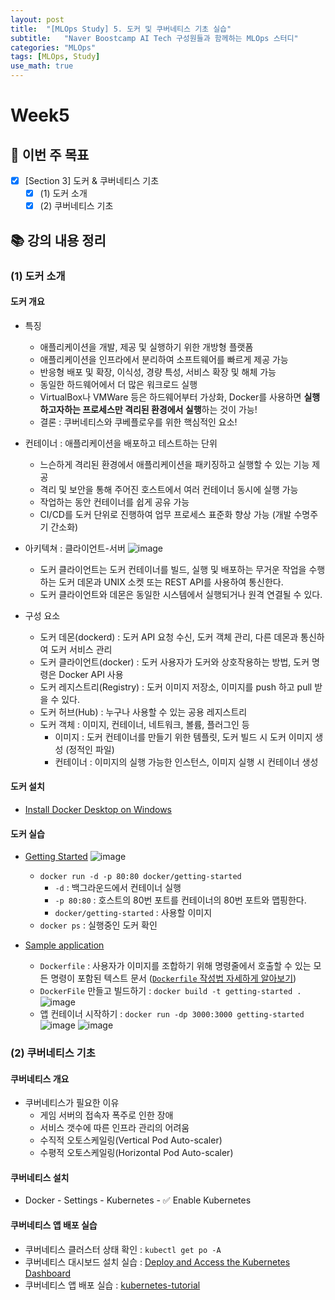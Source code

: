 ```yaml
---
layout: post
title:  "[MLOps Study] 5. 도커 및 쿠버네티스 기초 실습"
subtitle:   "Naver Boostcamp AI Tech 구성원들과 함께하는 MLOps 스터디"
categories: "MLOps"
tags: [MLOps, Study]
use_math: true
---
```


# Week5

## 📝 이번 주 목표

- [x] [Section 3] 도커 & 쿠버네티스 기초
  - [x] (1) 도커 소개
  - [x] (2) 쿠버네티스 기초

## 📚 강의 내용 정리

### (1) 도커 소개

#### 도커 개요

* 특징
  * 애플리케이션을 개발, 제공 및 실행하기 위한 개방형 플랫폼
  * 애플리케이션을 인프라에서 분리하여 소프트웨어를 빠르게 제공 가능
  * 반응형 배포 및 확장, 이식성, 경량 특성, 서비스 확장 및 해체 가능
  * 동일한 하드웨어에서 더 많은 워크로드 실행
  * VirtualBox나 VMWare 등은 하드웨어부터 가상화, Docker를 사용하면 **실행하고자하는 프로세스만 격리된 환경에서 실행**하는 것이 가능!
  * 결론 : 쿠버네티스와 쿠베플로우를 위한 핵심적인 요소!

* 컨테이너 : 애플리케이션을 배포하고 테스트하는 단위
  * 느슨하게 격리된 환경에서 애플리케이션을 패키징하고 실행할 수 있는 기능 제공
  * 격리 및 보안을 통해 주어진 호스트에서 여러 컨테이너 동시에 실행 가능
  * 작업하는 동안 컨테이너를 쉽게 공유 가능
  * CI/CD를 도커 단위로 진행하여 업무 프로세스 표준화 향상 가능 (개발 수명주기 간소화)

* 아키텍쳐 : 클라이언트-서버
  ![image](https://user-images.githubusercontent.com/35680202/133879200-e827dc7e-a9ca-4895-9724-c2e1172295c4.png)
  * 도커 클라이언트는 도커 컨테이너를 빌드, 실행 및 배포하는 무거운 작업을 수행하는 도커 데몬과 UNIX 소켓 또는 REST API를 사용하여 통신한다.
  * 도커 클라이언트와 데몬은 동일한 시스템에서 실행되거나 원격 연결될 수 있다.

* 구성 요소
  * 도커 데몬(dockerd) : 도커 API 요청 수신, 도커 객체 관리, 다른 데몬과 통신하여 도커 서비스 관리
  * 도커 클라이언트(docker) : 도커 사용자가 도커와 상호작용하는 방법, 도커 명령은 Docker API 사용
  * 도커 레지스트리(Registry) : 도커 이미지 저장소, 이미지를 push 하고 pull 받을 수 있다.
  * 도커 허브(Hub) : 누구나 사용할 수 있는 공용 레지스트리
  * 도커 객체 : 이미지, 컨테이너, 네트워크, 볼륨, 플러그인 등
    * 이미지 : 도커 컨테이너를 만들기 위한 템플릿, 도커 빌드 시 도커 이미지 생성 (정적인 파일)
    * 컨테이너 : 이미지의 실행 가능한 인스턴스, 이미지 실행 시 컨테이너 생성

#### 도커 설치

* [Install Docker Desktop on Windows](https://docs.docker.com/desktop/windows/install/)

#### 도커 실습

* [Getting Started](https://docs.docker.com/get-started/)
  ![image](https://user-images.githubusercontent.com/35680202/133881085-489b4ba7-8aa6-4843-89f8-1c173e508f91.png)
  * `docker run -d -p 80:80 docker/getting-started`
    * `-d` : 백그라운드에서 컨테이너 실행
    * `-p 80:80` : 호스트의 80번 포트를 컨테이너의 80번 포트와 맵핑한다.
    * `docker/getting-started` : 사용할 이미지
  * `docker ps` : 실행중인 도커 확인
  
* [Sample application](https://docs.docker.com/get-started/02_our_app/)
  * `Dockerfile` : 사용자가 이미지를 조합하기 위해 명령줄에서 호출할 수 있는 모든 명령이 포함된 텍스트 문서 ([`Dockerfile` 작성법 자세하게 알아보기](https://docs.docker.com/develop/develop-images/dockerfile_best-practices/#dockerfile-instructions))
  * `DockerFile` 만들고 빌드하기 : `docker build -t getting-started .`
    ![image](https://user-images.githubusercontent.com/35680202/134777702-01810864-802b-4886-b07d-6d5c33ccba45.png)
  * 앱 컨테이너 시작하기 : `docker run -dp 3000:3000 getting-started`
    ![image](https://user-images.githubusercontent.com/35680202/134777764-2e3ada57-883f-4bde-870c-507d74e584c8.png)
    ![image](https://user-images.githubusercontent.com/35680202/134777795-33909fcb-caae-4765-a5d9-e949a2c5b01c.png)

### (2) 쿠버네티스 기초

#### 쿠버네티스 개요

* 쿠버네티스가 필요한 이유
  * 게임 서버의 접속자 폭주로 인한 장애
  * 서비스 갯수에 따른 인프라 관리의 어려움
  * 수직적 오토스케일링(Vertical Pod Auto-scaler)
  * 수평적 오토스케일링(Horizontal Pod Auto-scaler)

#### 쿠버네티스 설치

* Docker - Settings - Kubernetes - ✅ Enable Kubernetes

#### 쿠버네티스 앱 배포 실습

* 쿠버네티스 클러스터 상태 확인 : `kubectl get po -A`
* 쿠버네티스 대시보드 설치 실습 : [Deploy and Access the Kubernetes Dashboard](https://kubernetes.io/docs/tasks/access-application-cluster/web-ui-dashboard/)
* 쿠버네티스 앱 배포 실습 : [kubernetes-tutorial](https://github.com/chris-chris/kubernetes-tutorial)

